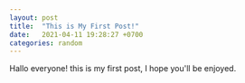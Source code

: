 ```yaml
---
layout: post
title:  "This is My First Post!"
date:   2021-04-11 19:28:27 +0700
categories: random
---
```

Hallo everyone! this is my first post, I hope you'll be enjoyed.